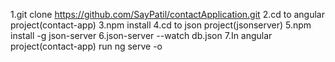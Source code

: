 

1.git clone https://github.com/SayPatil/contactApplication.git
2.cd to angular project(contact-app)
3.npm install 
4.cd to json project(jsonserver) 
5.npm install -g json-server
6.json-server --watch db.json
7.In angular project(contact-app) run ng serve -o
